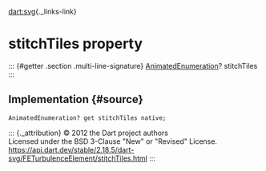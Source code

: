 [dart:svg](../../dart-svg/dart-svg-library){._links-link}

stitchTiles property
====================

::: {#getter .section .multi-line-signature}
[AnimatedEnumeration](../animatedenumeration-class)? stitchTiles
:::

Implementation {#source}
--------------

``` {.language-dart data-language="dart"}
AnimatedEnumeration? get stitchTiles native;
```

::: {._attribution}
© 2012 the Dart project authors\
Licensed under the BSD 3-Clause \"New\" or \"Revised\" License.\
<https://api.dart.dev/stable/2.18.5/dart-svg/FETurbulenceElement/stitchTiles.html>
:::
